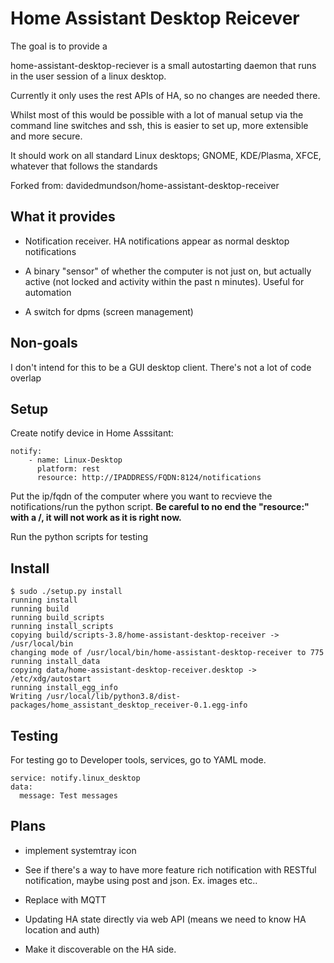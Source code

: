 # Home Assistant Desktop Reicever

The goal is to provide a

home-assistant-desktop-reciever is a small autostarting daemon that runs in the user session of a linux desktop.

Currently it only uses the rest APIs of HA, so no changes are needed there.

Whilst most of this would be possible with a lot of manual setup via the command line switches and ssh, this is easier to set up, more extensible and more secure.

It should work on all standard Linux desktops; GNOME, KDE/Plasma, XFCE, whatever that follows the standards

Forked from: davidedmundson/home-assistant-desktop-receiver

## What it provides

* Notification receiver. HA notifications appear as normal desktop notifications

* A binary "sensor" of whether the computer is not just on, but actually active (not locked and activity within the past n minutes). Useful for automation

* A switch for dpms (screen management)

## Non-goals

I don't intend for this to be a GUI desktop client. There's not a lot of code overlap

## Setup

Create notify device in Home Asssitant:
```
notify:
    - name: Linux-Desktop
      platform: rest
      resource: http://IPADDRESS/FQDN:8124/notifications
```

Put the ip/fqdn of the computer where you want to recvieve the notifications/run the python script.
**Be careful to no end the "resource:" with a /, it will not work as it is right now.**

Run the python scripts for testing

## Install

```
$ sudo ./setup.py install
running install
running build
running build_scripts
running install_scripts
copying build/scripts-3.8/home-assistant-desktop-receiver -> /usr/local/bin
changing mode of /usr/local/bin/home-assistant-desktop-receiver to 775
running install_data
copying data/home-assistant-desktop-receiver.desktop -> /etc/xdg/autostart
running install_egg_info
Writing /usr/local/lib/python3.8/dist-packages/home_assistant_desktop_receiver-0.1.egg-info

```

## Testing
For testing go to Developer tools, services, go to YAML mode.
```
service: notify.linux_desktop
data:
  message: Test messages
```

## Plans

* implement systemtray icon

* See if there's a way to have more feature rich notification with RESTful notification, maybe using post and json. Ex. images etc..

* Replace with MQTT

* Updating HA state directly via web API (means we need to know HA location and auth)

* Make it discoverable on the HA side.
